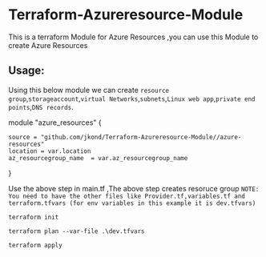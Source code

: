 # Terraform-Azureresource-Module

This is a terraform Module for Azure Resources ,you can use this Module to create Azure Resources 

 ## **Usage**:
Using this below module we can create `resource group`,`storageaccount`,`virtual Networks`,`subnets`,`Linux web app`,`private end points`,`DNS records`.

module "azure_resources" {

    source = "github.com/jkond/Terraform-Azureresource-Module//azure-resources" 
    location = var.location
    az_resourcegroup_name  = var.az_resourcegroup_name
    
}

Use the above step in main.tf ,The above step creates resoruce group 
`NOTE: You need to have the other files like Provider.tf,variables.tf and terraform.tfvars (for env variables in this example it is dev.tfvars)`

`terraform init`

`terraform plan --var-file .\dev.tfvars`

`terraform apply`
